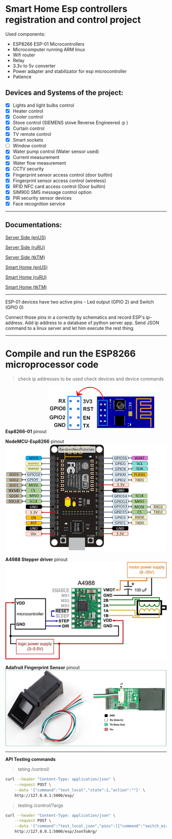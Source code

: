 # Smart Home Esp controllers registration and control project

Used components:

+ ESP8266 ESP-01 Microcontrollers
+ Microcomputer running ARM linux
+ Wifi router
+ Relay
+ 3.3v to 5v converter
+ Power adapter and stabilizator for esp microcontroller
+ Patience

## Devices and Systems of the project:

+ [x] Lights and light bulbs control
+ [x] Heater control
+ [x] Cooler control
+ [x] Stove control (SIEMENS stove Reverse Engineered :p )
+ [x] Curtain control
+ [x] TV remote control
+ [x] Smart sockets
+ [ ] Window control
+ [x] Water pump control (Water sensor used)
+ [x] Current measurement
+ [x] Water flow measurement
+ [x] CCTV security
+ [x] Fingerprint sensor access control (door builtin)
+ [x] Fingerprint sensor access control (wireless)
+ [x] RFID NFC card access control (Door builtin)
+ [x] SIM900 SMS message control option
+ [x] PIR security sensor devices
+ [x] Face recognition service

--------------

## Documentations:

[Server Side (enUS)](/documentation/server-side_enUS.md)

[Server Side (ruRU)](/documentation/server-side_ruRU.md)

[Server Side (tkTM)](/documentation/server-side_tkTM.md)

[Smart Home (enUS)](/documentation/smart-home_enUS.md)

[Smart Home (ruRU)](/documentation/smart-home_ruRU.md)

[Smart Home (tkTM)](/documentation/smart-home_tkTM.md)


---------------

ESP-01 devices have two active pins - Led output (GPIO 2) and Switch (GPIO 0)

Connect those pins in a correctly by schematics and record ESP's ip-address.
Add ip address to a database of python server app.
Send JSON command to a linux server and let him execute the rest thing.

---------------

# Compile and run the ESP8266 microprocessor code

> check ip addresses to be used
> check devices and device commands

**Esp8266-01** pinout
![ESP8266-01](datasheet/esp8266-01.png)


**NodeMCU-Esp8266** pinout
![NodeMCU](datasheet/NodeMCUesp8266.png)


**A4988 Stepper driver** pinout
![A4988](datasheet/A4988.jpg)


**Adafruit Fingerprint Sensor** pinout
![Adafruit fingerprint sensor](datasheet/fingerprint-sensor-pinout.jpg)

----------------

**API Testing commands**

> teting /control/<state>

```bash
curl --header "Content-Type: application/json" \
	--request POST \
	--data '{"command":"test_local","state":1,"action":""}' \
	http://127.0.0.1:5000/esp/
```

> testing /control/?args

```bash
curl --header "Content-Type: application/json" \
	--request POST \
	--data '{"command":"test_local_json","pins":[{"command":"switch_mirror","action":"1"},{"command":"switch_AI","action":"activate"}]}' \
	http://127.0.0.1:5000/esp/JsonToArg/
```
